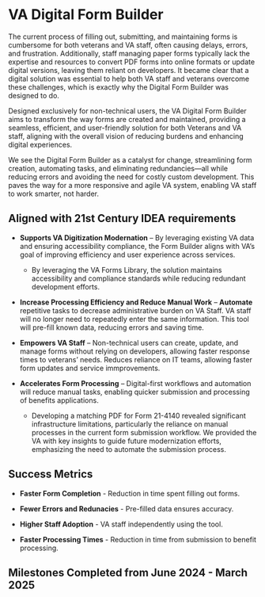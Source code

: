 # VA Digital Form Builder

The current process of filling out, submitting, and maintaining forms is cumbersome for both veterans and VA staff, often causing delays, errors, and frustration. Additionally, staff managing paper forms typically lack the expertise and resources to convert PDF forms into online formats or update digital versions, leaving them reliant on developers. It became clear that a digital solution was essential to help both VA staff and veterans overcome these challenges, which is exactly why the Digital Form Builder was designed to do. 

Designed exclusively for non-technical users, the VA Digital Form Builder aims to transform the way forms are created and maintained, providing a seamless, efficient, and user-friendly solution for both Veterans and VA staff, aligning with the overall vision of reducing burdens and enhancing digital experiences.

We see the Digital Form Builder as a catalyst for change, streamlining form creation, automating tasks, and eliminating redundancies—all while reducing errors and avoiding the need for costly custom development.  This paves the way for a more responsive and agile VA system, enabling VA staff to work smarter, not harder. 

## Aligned with 21st Century IDEA requirements 

- **Supports VA Digitization Modernation** – By leveraging existing VA data and ensuring accessibility compliance, the Form Builder aligns with VA’s goal of improving efficiency and user experience across services.
   -  By leveraging the VA Forms Library, the solution maintains accessibility and compliance standards while reducing redundant development efforts.

- **Increase Processing Efficiency and Reduce Manual Work** – **Automate** repetitive tasks to decrease administrative burden on VA Staff. VA staff will no longer need to repeatedly enter the same information. This tool will pre-fill known data, reducing errors and saving time.
  
- **Empowers VA Staff** – Non-technical users can create, update, and manage forms without relying on developers, allowing faster response times to veterans’ needs. Reduces reliance on IT teams, allowing faster form updates and service immprovements.

- **Accelerates Form Processing** – Digital-first workflows and automation will reduce manual tasks, enabling quicker submission and processing of benefits applications.
   - Developing a matching PDF for Form 21-4140 revealed significant infrastructure limitations, particularly the reliance on manual processes in the current form submission workflow. We provided the VA with key insights to guide future modernization efforts, emphasizing the need to automate the submission process.

## Success Metrics

- **Faster Form Completion** - Reduction in time spent filling out forms.

- **Fewer Errors and Redunacies** - Pre-filled data ensures accuracy.

- **Higher Staff Adoption** - VA staff independently using the tool.
  
- **Faster Processing Times** - Reduction in time from submission to benefit processing.
 
## Milestones Completed from June 2024 - March 2025




 
